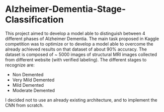 # Alzheimer-Dementia-Stage-Classification

This project aimed to develop a model able to distinguish between 4 different phases of Alzheimer Dementia. The main task proposed in Kaggle competition was to optimize or to develop a model able to overcome the already achieved results on that dataset of about 90% accuracy. The dataset is composed of ~ 5000 images of structural MRI images collected from different website (with verified labeling). The different stages to recognize are:

- Non Demented
- Very Mild Demented
- Mild Demented
- Moderate Demented

 I decided not to use an already existing architecture, and to implement the CNN from scratch.
